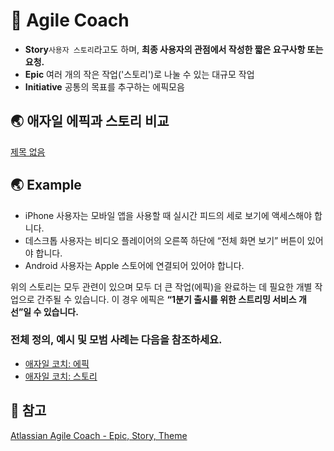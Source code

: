 # **🐳 Agile Coach**

- **Story**`사용자 스토리`라고도 하며, **최종 사용자의 관점에서 작성한 짧은 요구사항 또는 요청.**
- **Epic** 여러 개의 작은 작업('스토리')로 나눌 수 있는 대규모 작업
- **Initiative** 공통의 목표를 추구하는 에픽모음

## **🌏 애자일 에픽과 스토리 비교**

[제목 없음](https://www.notion.so/da917f3f393048c1b18f932a934a733d)

## **🌏 Example**

- iPhone 사용자는 모바일 앱을 사용할 때 실시간 피드의 세로 보기에 액세스해야 합니다.
- 데스크톱 사용자는 비디오 플레이어의 오른쪽 하단에 “전체 화면 보기” 버튼이 있어야 합니다.
- Android 사용자는 Apple 스토어에 연결되어 있어야 합니다.

위의 스토리는 모두 관련이 있으며 모두 더 큰 작업(에픽)을 완료하는 데 필요한 개별 작업으로 간주될 수 있습니다. 이 경우 에픽은 **“1분기 출시를 위한 스트리밍 서비스 개선”일 수 있습니다.**

### **전체 정의, 예시 및 모범 사례는 다음을 참조하세요.**

- [애자일 코치: 에픽](https://www.atlassian.com/ko/agile/project-management/epics)
- [애자일 코치: 스토리](https://www.atlassian.com/ko/agile/project-management/user-stories)

## **📘 참고**

[Atlassian Agile Coach - Epic, Story, Theme](https://www.atlassian.com/ko/agile/project-management/epics-stories-themes)